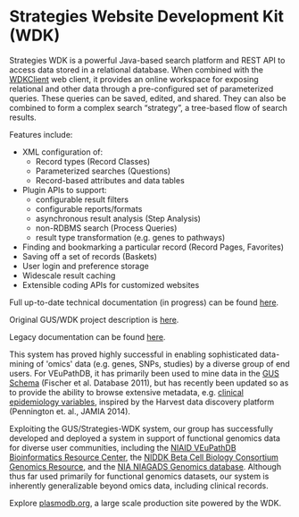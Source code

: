 # Strategies Website Development Kit (WDK)

Strategies WDK is a powerful Java-based search platform and REST API to access data stored in a relational database.  When combined with the [WDKClient](https://github.com/VEuPathDB/WDKClient) web client, it provides an online workspace for exposing relational and other data through a pre-configured set of parameterized queries.  These queries can be saved, edited, and shared.  They can also be combined to form a complex search “strategy”, a tree-based flow of search results.

Features include:
- XML configuration of:
    - Record types (Record Classes)
    - Parameterized searches (Questions)
    - Record-based attributes and data tables
- Plugin APIs to support:
    - configurable result filters
    - configurable reports/formats
    - asynchronous result analysis (Step Analysis)
    - non-RDBMS search (Process Queries)
    - result type transformation (e.g. genes to pathways)
- Finding and bookmarking a particular record (Record Pages, Favorites)
- Saving off a set of records (Baskets)
- User login and preference storage
- Widescale result caching
- Extensible coding APIs for customized websites

Full up-to-date technical documentation (in progress) can be found [here](https://veupathdb.github.io/WDK).

Original GUS/WDK project description is [here](https://www.cbil.upenn.edu/node/86).

Legacy documentation can be found [here](https://docs.google.com/document/d/1kmNWkkcInKoxxiuUJqbc4QPWuySQud0OuECJ2TmEMTo/pub).


This system has proved highly successful in enabling sophisticated data-mining of 'omics' data (e.g. genes, SNPs, studies) by a diverse group of end users.  For VEuPathDB, it has primarily been used to mine data in the [GUS Schema](https://github.com/VEuPathDB/GusSchema) (Fischer et al. Database 2011), but has recently been updated so as to provide the ability to browse extensive metadata, e.g. [clinical epidemiology variables](https://clinepidb.org), inspired by the Harvest data discovery platform (Pennington et. al., JAMIA 2014).

Exploiting the GUS/Strategies-WDK system, our group has successfully developed and deployed a system in support of functional genomics data for diverse user communities, including the [NIAID VEuPathDB Bioinformatics Resource Center](http://veupathdb.org), the [NIDDK Beta Cell Biology Consortium Genomics Resource](http://genomics.betacell.org), and the [NIA NIAGADS Genomics database](www.niagads.org/genomics). Although thus far used primarily for functional genomics datasets, our system is inherently generalizable beyond omics data, including clinical records.

Explore [plasmodb.org](https://plasmodb.org), a large scale production site powered by the WDK.
